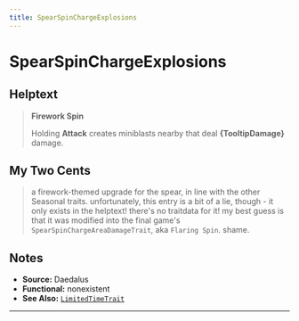 ```yaml
---
title: SpearSpinChargeExplosions
---
```

<!-- end front matter -->
# SpearSpinChargeExplosions

## Helptext
> **Firework Spin**
> 
> Holding **Attack** creates miniblasts nearby that deal **{TooltipDamage}** damage.

## My Two Cents
> a firework-themed upgrade for the spear, in line with the other Seasonal traits. unfortunately, this entry is a bit of a lie, though - it only exists in the helptext! there's no traitdata for it! my best guess is that it was modified into the final game's `SpearSpinChargeAreaDamageTrait`, aka `Flaring Spin`. shame.

## Notes
* **Source:** Daedalus
* **Functional:** nonexistent
* **See Also:** [`LimitedTimeTrait`](LimitedTimeTrait.md)

---